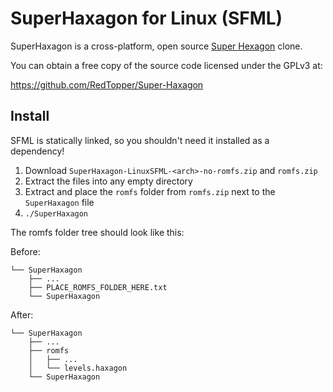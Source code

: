 # SuperHaxagon for Linux (SFML)

SuperHaxagon is a cross-platform, open source [Super Hexagon](http://superhexagon.com/) clone.

You can obtain a free copy of the source code licensed under the GPLv3 at:

https://github.com/RedTopper/Super-Haxagon

## Install

SFML is statically linked, so you shouldn't need it installed as a dependency!

1. Download `SuperHaxagon-LinuxSFML-<arch>-no-romfs.zip` and `romfs.zip`
2. Extract the files into any empty directory
3. Extract and place the `romfs` folder from `romfs.zip` next to the `SuperHaxagon` file
4. `./SuperHaxagon`

The romfs folder tree should look like this:

Before:

```
└── SuperHaxagon
    ├── ...
    ├── PLACE_ROMFS_FOLDER_HERE.txt
    └── SuperHaxagon
```

After:

```
└── SuperHaxagon
    ├── ...
    ├── romfs
    │   ├── ...
    │   └── levels.haxagon
    └── SuperHaxagon
```
